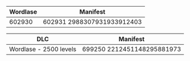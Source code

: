 | Wordlase | Manifest                   |
| -------- | -------------------------- |
| 602930   | 602931 2988307931933912403 |

| DLC                    | Manifest                   |
| ---------------------- | -------------------------- |
| Wordlase - 2500 levels | 699250 2212451148295881973 |

